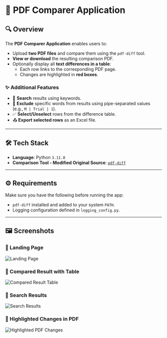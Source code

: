# 📄 PDF Comparer Application

## 🔍 Overview

The **PDF Comparer Application** enables users to:

- Upload **two PDF files** and compare them using the `pdf-diff` tool.
- **View or download** the resulting comparison PDF.
- Optionally display all **text differences in a table**:
  - Each row links to the corresponding PDF page.
  - Changes are highlighted in **red boxes**.

### ✨ Additional Features

- 🔎 **Search** results using keywords.
- 🚫 **Exclude** specific words from results using pipe-separated values (e.g., `M | Trial | 1`).
- ✅ **Select/Unselect** rows from the difference table.
- 📤 **Export selected rows** as an Excel file.

---

## 🛠️ Tech Stack

- **Language**: Python `3.11.0`
- **Comparison Tool - Modified Original Source**: [`pdf-diff`](https://github.com/JoshData/pdf-diff)

---

## ⚙️ Requirements

Make sure you have the following before running the app:

- `pdf-diff` installed and added to your system `PATH`.
- Logging configuration defined in `logging_config.py`.

---

## 🖼️ Screenshots

### 🔹 Landing Page  
![Landing Page](image/landingpage.png)

### 🔹 Compared Result with Table  
![Compared Result Table](image/compared_result_table.png)

### 🔹 Search Results  
![Search Results](image/search_results.png)

### 🔹 Highlighted Changes in PDF  
![Highlighted PDF Changes](image/changes_highlighted.png)

